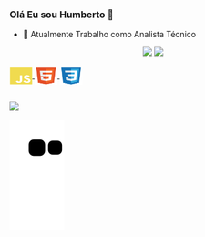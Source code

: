 ### Olá Eu sou Humberto 👋


- 🔭 Atualmente Trabalho como Analista Técnico



<div align="center">
  <a href="https://github.com/bebetoink">
  <img height="180em" src="https://github-readme-stats.vercel.app/api?username=bebetoink&show_icons=true&theme=dark&include_all_commits=true&count_private=true"/>
  <img height="180em" src="https://github-readme-stats.vercel.app/api/top-langs/?username=bebetoink&layout=compact&langs_count=7&theme=dark"/>
</div>
  <div style="display: inline_block"><br>
  <img align="center" alt="beto-Js" height="30" width="40" src="https://raw.githubusercontent.com/devicons/devicon/master/icons/javascript/javascript-plain.svg">
  <img align="center" alt="beto-HTML" height="30" width="40" src="https://raw.githubusercontent.com/devicons/devicon/master/icons/html5/html5-original.svg">
  <img align="center" alt="beto-CSS" height="30" width="40" src="https://raw.githubusercontent.com/devicons/devicon/master/icons/css3/css3-original.svg">
 
</div>
  
  ##
  
  <div> 
 <a href="https://www.linkedin.com/in/humberto-martins-7419a31b4/" target="_blank"><img src="https://img.shields.io/badge/LinkedIn-0077B5?style=for-the-badge&logo=linkedin&logoColor=white" target="_blank"></a> 
    
  
  ![Snake animation](https://github.com/rafaballerini/rafaballerini/blob/output/github-contribution-grid-snake.svg)
 
</div>
